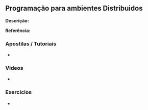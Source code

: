 ## Programação para ambientes Distribuidos

**Descrição:**

**Referência:** []()

### Apostilas / Tutoriais

- []()

### Videos

- []()

### Exercicios

- []()
